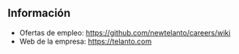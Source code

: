 ## Información

- Ofertas de empleo: https://github.com/newtelanto/careers/wiki
- Web de la empresa: https://telanto.com 
